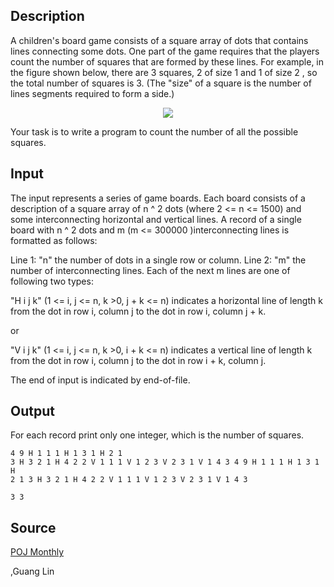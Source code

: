 <h2>Description</h2><p>A children's board game consists of a square array of dots that contains lines connecting some dots. One part of the game requires that the players count the number of squares that are formed by these lines. For example, in the figure shown below, there are 3 squares, 2 of size 1 and 1 of size 2 , so the total number of squares is 3. (The "size" of a square is the number of lines segments required to form a side.) 
</p><center><img src="images/2445_1.jpg"></center><p>
</p>Your task is to write a program to count the number of all the possible squares. <h2>Input</h2><p>The input represents a series of game boards. Each board consists of a description of a square array of n ^ 2 dots (where 2 &lt;= n &lt;= 1500) and some interconnecting horizontal and vertical lines. A record of a single board with n ^ 2 dots and m (m &lt;= 300000 )interconnecting lines is formatted as follows: 
</p>
Line 1: "n" the number of dots in a single row or column.
Line 2: "m" the number of interconnecting lines.
Each of the next m lines are one of following two types:
		
"H i j k" (1 &lt;= i, j &lt;= n, k &gt;0, j + k &lt;= n) indicates a horizontal line of length k from the dot in row i, column j to the dot in row i, column j + k.

or

"V i j k" (1 &lt;= i, j &lt;= n, k &gt;0, i + k &lt;= n) indicates a vertical line of length k from the dot in row i, column j to the dot in row i + k, column j.

The end of input is indicated by end-of-file. <h2>Output</h2><p>For each record print only one integer, which is the number of squares.</p><pre><code class="language-input1">4
9
H 1 1 1
H 1 3 1
H 2 1 3
H 3 2 1
H 4 2 2
V 1 1 1
V 1 2 3
V 2 3 1
V 1 4 3
4
9
H 1 1 1
H 1 3 1
H 2 1 3
H 3 2 1
H 4 2 2
V 1 1 1
V 1 2 3
V 2 3 1
V 1 4 3
</code></pre><pre><code class="language-output1">3
3
</code></pre><h2>Source</h2><a href="searchproblem?field=source&amp;key=POJ+Monthly">POJ Monthly</a><p>,Guang Lin</p>